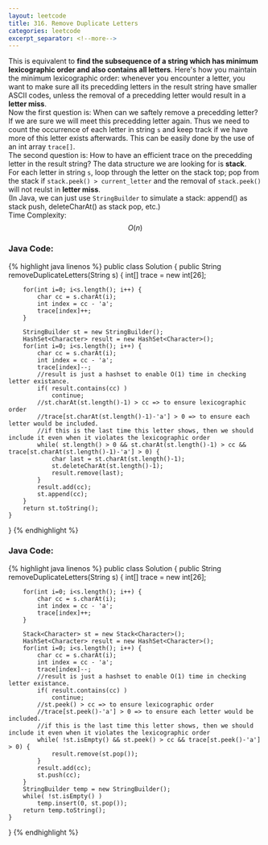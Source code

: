 ```yaml
---
layout: leetcode
title: 316. Remove Duplicate Letters
categories: leetcode
excerpt_separator: <!--more-->
---
```

This is equivalent to **find the subsequence of a string which has minimum lexicographic order and also contains all letters**. Here's how you maintain the minimum lexicographic order: whenever you encounter a letter, you want to make sure all its precedding letters in the result string have smaller ASCII codes, unless the removal of a precedding letter would result in a **letter miss**.  
Now the first question is: When can we saftely remove a precedding letter? If we are sure we will meet this precedding letter again. Thus we need to count the occurrence of each letter in string `s` and keep track if we have more of this letter exists afterwards. This can be easily done by the use of an int array `trace[]`.  
The second question is: How to have an efficient trace on the precedding letter in the result string? The data structure we are looking for is **stack**.  
For each letter in string `s`, loop through the letter on the stack top; pop from the stack if `stack.peek() > current_letter` and the removal of `stack.peek()` will not reulst in **letter miss**.  
(In Java, we can just use `StringBuilder` to simulate a stack: append() as stack push, deleteCharAt() as stack pop, etc.)  
Time Complexity: $$O(n)$$
<!--more-->
### Java Code:
{% highlight java linenos %}
public class Solution {
    public String removeDuplicateLetters(String s) {
        int[] trace = new int[26];
        
        for(int i=0; i<s.length(); i++) {
            char cc = s.charAt(i);
            int index = cc - 'a';
            trace[index]++;
        }
        
        StringBuilder st = new StringBuilder();
        HashSet<Character> result = new HashSet<Character>();
        for(int i=0; i<s.length(); i++) {
            char cc = s.charAt(i);
            int index = cc - 'a';
            trace[index]--;
            //result is just a hashset to enable O(1) time in checking letter existance.
            if( result.contains(cc) )
                continue;
            //st.charAt(st.length()-1) > cc => to ensure lexicographic order
            //trace[st.charAt(st.length()-1)-'a'] > 0 => to ensure each letter would be included.
            //if this is the last time this letter shows, then we should include it even when it violates the lexicographic order
            while( st.length() > 0 && st.charAt(st.length()-1) > cc && trace[st.charAt(st.length()-1)-'a'] > 0) {
                char last = st.charAt(st.length()-1);
                st.deleteCharAt(st.length()-1);
                result.remove(last);
            }
            result.add(cc);
            st.append(cc);
        }
        return st.toString();
    }
}
{% endhighlight %}
### Java Code:
{% highlight java linenos %}
public class Solution {
    public String removeDuplicateLetters(String s) {
        int[] trace = new int[26];
        
        for(int i=0; i<s.length(); i++) {
            char cc = s.charAt(i);
            int index = cc - 'a';
            trace[index]++;
        }
        
        Stack<Character> st = new Stack<Character>();
        HashSet<Character> result = new HashSet<Character>();
        for(int i=0; i<s.length(); i++) {
            char cc = s.charAt(i);
            int index = cc - 'a';
            trace[index]--;
            //result is just a hashset to enable O(1) time in checking letter existance.
            if( result.contains(cc) )
                continue;
            //st.peek() > cc => to ensure lexicographic order
            //trace[st.peek()-'a'] > 0 => to ensure each letter would be included.
            //if this is the last time this letter shows, then we should include it even when it violates the lexicographic order
            while( !st.isEmpty() && st.peek() > cc && trace[st.peek()-'a'] > 0) {
                result.remove(st.pop());
            }
            result.add(cc);
            st.push(cc);
        }
        StringBuilder temp = new StringBuilder();
        while( !st.isEmpty() )
            temp.insert(0, st.pop());
        return temp.toString();
    }
}
{% endhighlight %}
